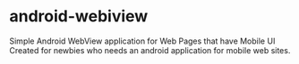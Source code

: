 android-webiview
================

Simple Android WebView application for Web Pages that have Mobile UI
Created for newbies who needs an android application for mobile web sites.
